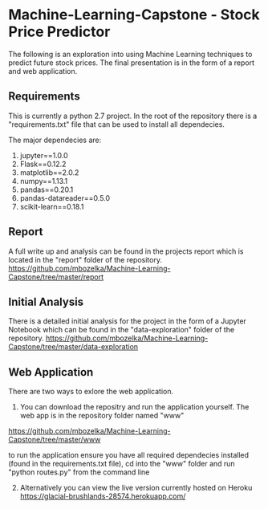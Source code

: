 # Machine-Learning-Capstone - Stock Price Predictor
The following is an exploration into using Machine Learning techniques to predict future stock prices. The final presentation is in the form of a report and web application.

## Requirements
This is currently a python 2.7 project. In the root of the repository there is a "requirements.txt" file that can be used to install all dependecies. 

The major dependecies are:
1. jupyter==1.0.0
2. Flask==0.12.2
3. matplotlib==2.0.2
4. numpy==1.13.1
5. pandas==0.20.1
6. pandas-datareader==0.5.0
7. scikit-learn==0.18.1

## Report
A full write up and analysis can be found in the projects report which is located in the "report" folder of the repository.
https://github.com/mbozelka/Machine-Learning-Capstone/tree/master/report

## Initial Analysis
There is a detailed initial analysis for the project in the form of a Jupyter Notebook which can be found in the "data-exploration" folder of the repository.
https://github.com/mbozelka/Machine-Learning-Capstone/tree/master/data-exploration

## Web Application
There are two ways to exlore the web application.

1. You can download the repositry and run the application yourself. The web app is in the repository folder named "www"

https://github.com/mbozelka/Machine-Learning-Capstone/tree/master/www

to run the application ensure you have all required dependecies installed (found in the requirements.txt file), cd into the "www" folder and run "python routes.py" from the command line

2. Alternatively you can view the live version currently hosted on Heroku
https://glacial-brushlands-28574.herokuapp.com/


